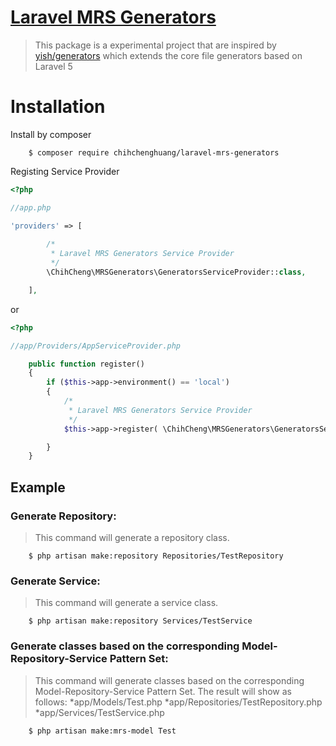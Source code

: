 # [Laravel MRS Generators](https://packagist.org/packages/chihchenghuang/laravel-mrs-generators)

> This package is a experimental project that are inspired by [yish/generators](https://packagist.org/packages/yish/generators) which extends the core file generators based on Laravel 5

# Installation

Install by composer
```
    $ composer require chihchenghuang/laravel-mrs-generators
```

Registing Service Provider

``` php
<?php

//app.php

'providers' => [
        
        /*
         * Laravel MRS Generators Service Provider
         */
        \ChihCheng\MRSGenerators\GeneratorsServiceProvider::class,

    ],

```
or

``` php
<?php

//app/Providers/AppServiceProvider.php

    public function register()
    {
        if ($this->app->environment() == 'local')
        {
	        /*
	         * Laravel MRS Generators Service Provider
	         */
            $this->app->register( \ChihCheng\MRSGenerators\GeneratorsServiceProvider::class );

        }
    }

```

## Example

### Generate Repository:
>This command will generate a repository class.

```
    $ php artisan make:repository Repositories/TestRepository
```

### Generate Service:
>This command will generate a service class.

```
    $ php artisan make:repository Services/TestService
```

### Generate classes based on the corresponding Model-Repository-Service Pattern Set:
>This command will generate classes based on the corresponding Model-Repository-Service Pattern Set. The result will show as follows:
*app/Models/Test.php
*app/Repositories/TestRepository.php
*app/Services/TestService.php

```
    $ php artisan make:mrs-model Test
```